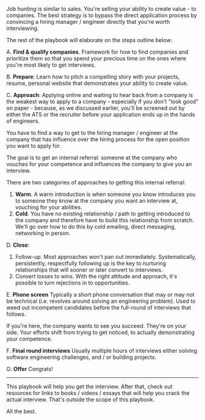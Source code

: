 Job hunting is similar to sales. You're selling your ability to create value - to companies. The best strategy is to bypass the direct application process by convincing a hiring manager / engineer directly that you're worth interviewing.

The rest of the playbook will elaborate on the steps outline below:

A. **Find & qualify companies**.
Framework for how to find companies and prioritize them so that you spend your precious time on the ones where you're most likely to get interviews.

B. **Prepare**: 
Learn how to pitch a compelling story with your projects, resume, personal website that demonstrates your ability to create value.

C. **Approach**:
Applying online and waiting to hear back from a company is the weakest way to apply to a company - especially if you don't "look good" on paper - because, as we discussed earlier, you'll be screened out by either the ATS or the recruiter before your application ends up in the hands of engineers.

You have to find a way to get to the hiring manager / engineer at the company that has influence over the hiring process for the open position you want to apply for.

The goal is to get an internal referral: someone at the company who vouches for your competence and influences the company to give you an interview.

There are two categories of approaches to getting this internal referral: 
1. **Warm**. A warm introduction is when someone you know introduces you to someone they know at the company you want an interview at, vouching for your abilities.
2. **Cold**. You have no existing relationship / path to getting introduced to the company and therefore have to build this relationship from scratch. We'll go over how to do this by cold emailing, direct messaging, networking in person.

D. **Close**: 
1. Follow-up. Most approaches won't pan out immediately. Systematically, persistently, respectfully following up is the key to nurturing relationships that will sooner or later convert to interviews.
2. Convert losses to wins. With the right attitude and approach, it's possible to turn rejections in to opportunities.

E. **Phone screen**
Typically a short phone conversation that may or may not be technical (i.e. revolves around solving an engineering problem). Used to weed out incompetent candidates before the full-round of interviews that follows.

If you're here, the company wants to see you succeed. They're on your side. Your efforts shift from trying to get noticed, to actually demonstrating your competence.

F. **Final round interviews**
Usually multiple hours of interviews either solving software engineering challenges, and / or building projects.

G: **Offer**
Congrats!

----

This playbook will help you get the interview. After that, check out resources for links to books / videos / essays that will help you crack the actual interview. That's outside the scope of this playbook.

All the best.